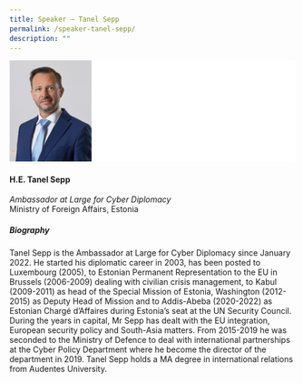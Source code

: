 ```yaml
---
title: Speaker – Tanel Sepp
permalink: /speaker-tanel-sepp/
description: ""
---
```

![](/images/Speakers/Tanel%20Sepp.jpg)

#### **H.E. Tanel Sepp**

*Ambassador at Large for Cyber Diplomacy*  
Ministry of Foreign Affairs, Estonia

##### **Biography**
Tanel Sepp is the Ambassador at Large for Cyber Diplomacy since January 2022. He started his diplomatic career in 2003, has been posted to Luxembourg (2005), to Estonian Permanent Representation to the EU in Brussels (2006-2009) dealing with civilian crisis management, to Kabul (2009-2011) as head of the Special Mission of Estonia, Washington (2012-2015) as Deputy Head of Mission and to Addis-Abeba (2020-2022) as Estonian Chargé d’Affaires during Estonia’s seat at the UN Security Council. During the years in capital, Mr Sepp has dealt with the EU integration, European security policy and South-Asia matters. From 2015-2019 he was seconded to the Ministry of Defence to deal with international partnerships at the Cyber Policy Department where he become the director of the department in 2019. 
Tanel Sepp holds a MA degree in international relations from Audentes University.
